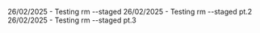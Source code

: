 26/02/2025 - Testing rm --staged
26/02/2025 - Testing rm --staged pt.2
26/02/2025 - Testing rm --staged pt.3
